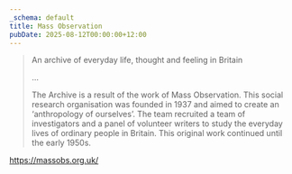 ```yaml
---
_schema: default
title: Mass Observation
pubDate: 2025-08-12T00:00:00+12:00
---
```

> An archive of everyday life, thought and feeling in Britain
>
> ...
>
> The Archive is a result of the work of Mass Observation. This social research organisation was founded in 1937 and aimed to create an ‘anthropology of ourselves’. The team recruited a team of investigators and a panel of volunteer writers to study the everyday lives of ordinary people in Britain. This original work continued until the early 1950s.

<a href="https://massobs.org.uk/" target="_blank" rel="noopener">https://massobs.org.uk/</a>